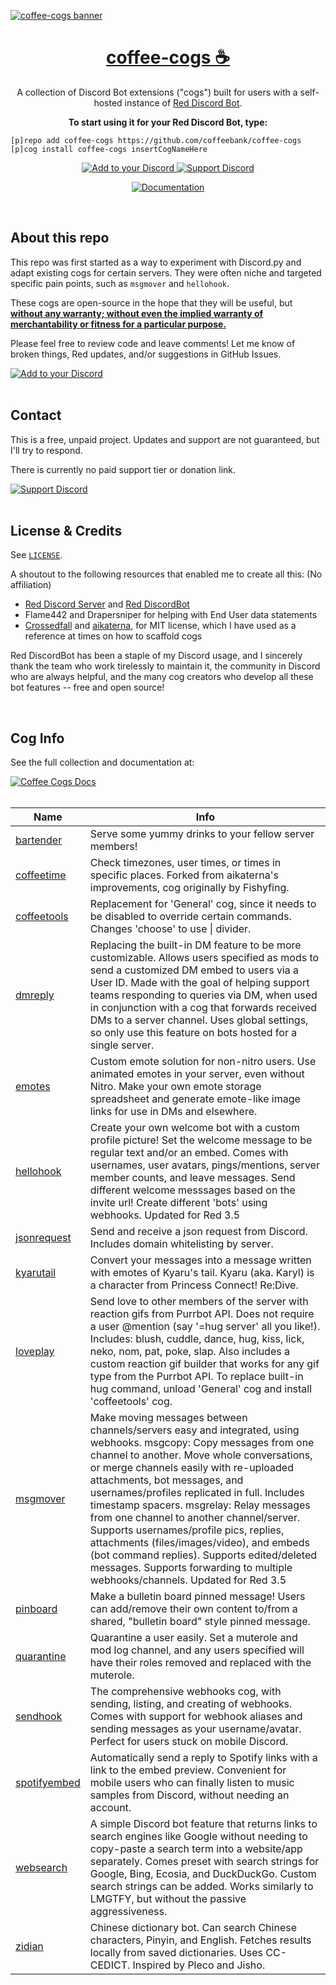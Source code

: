 [![coffee-cogs banner](https://raw.githubusercontent.com/coffeebank/coffee-cogs/master/CAFq0pv9HjY_01.jpg)](https://coffeebank.github.io/coffee-cogs/)

<h1 align="center">
  <a href="https://coffeebank.github.io/coffee-cogs/">coffee-cogs ☕</a>
</h1>

<div id="supportdiscord"></div>

<p align="center">
  A collection of Discord Bot extensions ("cogs") built for users with a self-hosted instance of <a href="https://github.com/Cog-Creators/Red-DiscordBot">Red Discord Bot</a>.
</p>

<p align="center">
  <strong>To start using it for your Red Discord Bot, type:</strong>
</p>

```
[p]repo add coffee-cogs https://github.com/coffeebank/coffee-cogs
[p]cog install coffee-cogs insertCogNameHere
```

<p align="center">
  <a href="https://coffeebank.github.io/coffee-cogs/start">
    <img src="https://img.shields.io/badge/%20Add%20to%20your%20Discord-▸-743e47?style=for-the-badge&logo=discord&logoColor=white&logoWidth=25" alt="Add to your Discord" title="Add to your Discord" />
  </a> 
  <a href="https://coffeebank.github.io/discord">
    <img src="https://img.shields.io/badge/%20Support%20Discord-▸-47385a?style=for-the-badge&logo=data:image/svg+xml;base64,PHN2ZyB4bWxucz0iaHR0cDovL3d3dy53My5vcmcvMjAwMC9zdmciIHdpZHRoPSIxZW0iIGhlaWdodD0iMWVtIiB2aWV3Qm94PSIwIDAgMjU2IDI1NiI+PHBhdGggZmlsbD0iI2ZmZmZmZiIgZD0iTTIzMiA5NmExNiAxNiAwIDAgMC0xNi0xNmgtMzJWNDhhMTYgMTYgMCAwIDAtMTYtMTZINDBhMTYgMTYgMCAwIDAtMTYgMTZ2MTI4YTggOCAwIDAgMCAxMyA2LjIyTDcyIDE1NHYzMGExNiAxNiAwIDAgMCAxNiAxNmg5My41OUwyMTkgMjMwLjIyYTggOCAwIDAgMCA1IDEuNzhhOCA4IDAgMCAwIDgtOFptLTQyLjU1IDg5Ljc4YTggOCAwIDAgMC01LTEuNzhIODh2LTMyaDgwYTE2IDE2IDAgMCAwIDE2LTE2Vjk2aDMydjExMS4yNVoiLz48L3N2Zz4=&logoColor=white&logoWidth=25" alt="Support Discord" title="Support Discord" />
  </a>
</p>

<p align="center">
  <a href="https://coffeebank.github.io/coffee-cogs/">
    <img src="https://img.shields.io/badge/%20Documentation-▸-3a2846?style=for-the-badge&logo=data:image/svg+xml;base64,PHN2ZyB4bWxucz0iaHR0cDovL3d3dy53My5vcmcvMjAwMC9zdmciIHdpZHRoPSIxZW0iIGhlaWdodD0iMWVtIiB2aWV3Qm94PSIwIDAgMjQgMjQiPjxwYXRoIGZpbGw9IiNmZmZmZmYiIGQ9Ik0xMyA5aDUuNUwxMyAzLjVWOU02IDJoOGw2IDZ2MTJhMiAyIDAgMCAxLTIgMkg2YTIgMiAwIDAgMS0yLTJWNGMwLTEuMTEuODktMiAyLTJtOSAxNnYtMkg2djJoOW0zLTR2LTJINnYyaDEyWiIvPjwvc3ZnPg==&logoColor=white&logoWidth=25" alt="Documentation" title="Documentation" />
  </a>
</p>

<br />

## About this repo

This repo was first started as a way to experiment with Discord.py and adapt existing cogs for certain servers. They were often niche and targeted specific pain points, such as `msgmover` and `hellohook`.

These cogs are open-source in the hope that they will be useful, but **[without any warranty; without even the implied warranty of merchantability or fitness for a particular purpose.](https://github.com/coffeebank/coffee-cogs/blob/master/LICENSE)**

Please feel free to review code and leave comments! Let me know of broken things, Red updates, and/or suggestions in GitHub Issues.

<a href="https://coffeebank.github.io/coffee-cogs/start">
  <img src="https://img.shields.io/badge/%20Get%20Started%20with%20Coffee%20Cogs-▸-743e47?style=for-the-badge&logo=discord&logoColor=white&logoWidth=25" alt="Add to your Discord" title="Add to your Discord" />
</a>

<br />

<br />

## Contact

This is a free, unpaid project. Updates and support are not guaranteed, but I'll try to respond.

There is currently no paid support tier or donation link.

<a href="https://coffeebank.github.io/discord">
  <img src="https://img.shields.io/badge/%20Support%20Discord-▸-47385a?style=for-the-badge&logo=data:image/svg+xml;base64,PHN2ZyB4bWxucz0iaHR0cDovL3d3dy53My5vcmcvMjAwMC9zdmciIHdpZHRoPSIxZW0iIGhlaWdodD0iMWVtIiB2aWV3Qm94PSIwIDAgMjU2IDI1NiI+PHBhdGggZmlsbD0iI2ZmZmZmZiIgZD0iTTIzMiA5NmExNiAxNiAwIDAgMC0xNi0xNmgtMzJWNDhhMTYgMTYgMCAwIDAtMTYtMTZINDBhMTYgMTYgMCAwIDAtMTYgMTZ2MTI4YTggOCAwIDAgMCAxMyA2LjIyTDcyIDE1NHYzMGExNiAxNiAwIDAgMCAxNiAxNmg5My41OUwyMTkgMjMwLjIyYTggOCAwIDAgMCA1IDEuNzhhOCA4IDAgMCAwIDgtOFptLTQyLjU1IDg5Ljc4YTggOCAwIDAgMC01LTEuNzhIODh2LTMyaDgwYTE2IDE2IDAgMCAwIDE2LTE2Vjk2aDMydjExMS4yNVoiLz48L3N2Zz4=&logoColor=white&logoWidth=25" alt="Support Discord" title="Support Discord" />
</a>

<br />

<br />

## License & Credits

See [`LICENSE`](https://github.com/coffeebank/coffee-cogs/blob/master/LICENSE).

A shoutout to the following resources that enabled me to create all this: (No affiliation)

- [Red Discord Server](https://discord.red) and [Red DiscordBot](https://github.com/Cog-Creators/Red-DiscordBot)
- Flame442 and Drapersniper for helping with End User data statements
- [Crossedfall](https://github.com/Crossedfall/crossed-cogs) and [aikaterna](https://github.com/aikaterna/aikaterna-cogs/), for MIT license, which I have used as a reference at times on how to scaffold cogs

Red DiscordBot has been a staple of my Discord usage, and I sincerely thank the team who work tirelessly to maintain it, the community in Discord who are always helpful, and the many cog creators who develop all these bot features -- free and open source!

<br />

## Cog Info

See the full collection and documentation at:

<a href="https://coffeebank.github.io/coffee-cogs/">
  <img src="https://img.shields.io/badge/%20Coffee%20cogs%20Docs-▸-3a2846?style=for-the-badge&logo=data:image/svg+xml;base64,PHN2ZyB4bWxucz0iaHR0cDovL3d3dy53My5vcmcvMjAwMC9zdmciIHdpZHRoPSIxZW0iIGhlaWdodD0iMWVtIiB2aWV3Qm94PSIwIDAgMjQgMjQiPjxwYXRoIGZpbGw9IiNmZmZmZmYiIGQ9Ik0xMyA5aDUuNUwxMyAzLjVWOU02IDJoOGw2IDZ2MTJhMiAyIDAgMCAxLTIgMkg2YTIgMiAwIDAgMS0yLTJWNGMwLTEuMTEuODktMiAyLTJtOSAxNnYtMkg2djJoOW0zLTR2LTJINnYyaDEyWiIvPjwvc3ZnPg==&logoColor=white&logoWidth=25" alt="Coffee Cogs Docs" title="Coffee Cogs Docs" />
</a>

<br />

<br />

|Name|Info|
|---|---|
|[bartender](https://coffeebank.github.io/coffee-cogs/bartender)|Serve some yummy drinks to your fellow server members!|
|[coffeetime](https://coffeebank.github.io/coffee-cogs/coffeetime)|Check timezones, user times, or times in specific places. Forked from aikaterna's improvements, cog originally by Fishyfing.|
|[coffeetools](https://coffeebank.github.io/coffee-cogs/coffeetools)|Replacement for 'General' cog, since it needs to be disabled to override certain commands. Changes 'choose' to use \| divider.|
|[dmreply](https://coffeebank.github.io/coffee-cogs/dmreply)|Replacing the built-in DM feature to be more customizable. Allows users specified as mods to send a customized DM embed to users via a User ID. Made with the goal of helping support teams responding to queries via DM, when used in conjunction with a cog that forwards received DMs to a server channel. Uses global settings, so only use this feature on bots hosted for a single server.|
|[emotes](https://coffeebank.github.io/coffee-cogs/emotes)|Custom emote solution for non-nitro users. Use animated emotes in your server, even without Nitro. Make your own emote storage spreadsheet and generate emote-like image links for use in DMs and elsewhere.|
|[hellohook](https://coffeebank.github.io/coffee-cogs/hellohook)|Create your own welcome bot with a custom profile picture! Set the welcome message to be regular text and/or an embed. Comes with usernames, user avatars, pings/mentions, server member counts, and leave messages. Send different welcome messsages based on the invite url! Create different 'bots' using webhooks. Updated for Red 3.5|
|[jsonrequest](https://coffeebank.github.io/coffee-cogs/jsonrequest)|Send and receive a json request from Discord. Includes domain whitelisting by server.|
|[kyarutail](https://coffeebank.github.io/coffee-cogs/kyarutail)|Convert your messages into a message written with emotes of Kyaru's tail. Kyaru (aka. Karyl) is a character from Princess Connect! Re:Dive.|
|[loveplay](https://coffeebank.github.io/coffee-cogs/loveplay)|Send love to other members of the server with reaction gifs from Purrbot API. Does not require a user @mention (say '=hug server' all you like!). Includes: blush, cuddle, dance, hug, kiss, lick, neko, nom, pat, poke, slap. Also includes a custom reaction gif builder that works for any gif type from the Purrbot API. To replace built-in hug command, unload 'General' cog and install 'coffeetools' cog.|
|[msgmover](https://coffeebank.github.io/coffee-cogs/msgmover)|Make moving messages between channels/servers easy and integrated, using webhooks. msgcopy: Copy messages from one channel to another. Move whole conversations, or merge channels easily with re-uploaded attachments, bot messages, and usernames/profiles replicated in full. Includes timestamp spacers. msgrelay: Relay messages from one channel to another channel/server. Supports usernames/profile pics, replies, attachments (files/images/video), and embeds (bot command replies). Supports edited/deleted messages. Supports forwarding to multiple webhooks/channels. Updated for Red 3.5|
|[pinboard](https://coffeebank.github.io/coffee-cogs/pinboard)|Make a bulletin board pinned message! Users can add/remove their own content to/from a shared, "bulletin board" style pinned message.|
|[quarantine](https://coffeebank.github.io/coffee-cogs/quarantine)|Quarantine a user easily. Set a muterole and mod log channel, and any users specified will have their roles removed and replaced with the muterole.|
|[sendhook](https://coffeebank.github.io/coffee-cogs/sendhook)|The comprehensive webhooks cog, with sending, listing, and creating of webhooks. Comes with support for webhook aliases and sending messages as your username/avatar. Perfect for users stuck on mobile Discord.|
|[spotifyembed](https://coffeebank.github.io/coffee-cogs/spotifyembed)|Automatically send a reply to Spotify links with a link to the embed preview. Convenient for mobile users who can finally listen to music samples from Discord, without needing an account.|
|[websearch](https://coffeebank.github.io/coffee-cogs/websearch)|A simple Discord bot feature that returns links to search engines like Google without needing to copy-paste a search term into a website/app separately. Comes preset with search strings for Google, Bing, Ecosia, and DuckDuckGo. Custom search strings can be added. Works similarly to LMGTFY, but without the passive aggressiveness.|
|[zidian](https://coffeebank.github.io/coffee-cogs/zidian)|Chinese dictionary bot. Can search Chinese characters, Pinyin, and English. Fetches results locally from saved dictionaries. Uses CC-CEDICT. Inspired by Pleco and Jisho.|
